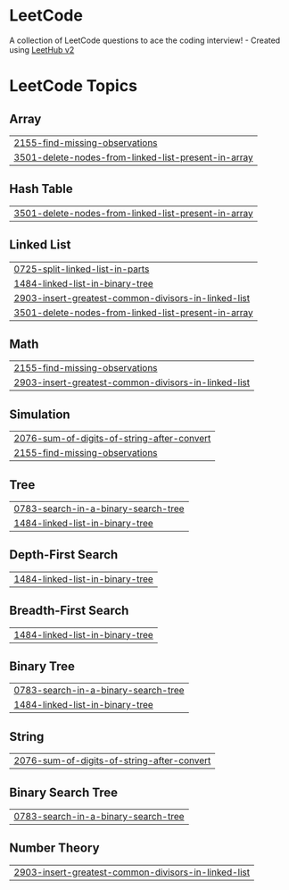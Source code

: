 # LeetCode
A collection of LeetCode questions to ace the coding interview! - Created using [LeetHub v2](https://github.com/arunbhardwaj/LeetHub-2.0)

<!---LeetCode Topics Start-->
# LeetCode Topics
## Array
|  |
| ------- |
| [2155-find-missing-observations](https://github.com/IshankNautiyal2123/LeetCode/tree/master/2155-find-missing-observations) |
| [3501-delete-nodes-from-linked-list-present-in-array](https://github.com/IshankNautiyal2123/LeetCode/tree/master/3501-delete-nodes-from-linked-list-present-in-array) |
## Hash Table
|  |
| ------- |
| [3501-delete-nodes-from-linked-list-present-in-array](https://github.com/IshankNautiyal2123/LeetCode/tree/master/3501-delete-nodes-from-linked-list-present-in-array) |
## Linked List
|  |
| ------- |
| [0725-split-linked-list-in-parts](https://github.com/IshankNautiyal2123/LeetCode/tree/master/0725-split-linked-list-in-parts) |
| [1484-linked-list-in-binary-tree](https://github.com/IshankNautiyal2123/LeetCode/tree/master/1484-linked-list-in-binary-tree) |
| [2903-insert-greatest-common-divisors-in-linked-list](https://github.com/IshankNautiyal2123/LeetCode/tree/master/2903-insert-greatest-common-divisors-in-linked-list) |
| [3501-delete-nodes-from-linked-list-present-in-array](https://github.com/IshankNautiyal2123/LeetCode/tree/master/3501-delete-nodes-from-linked-list-present-in-array) |
## Math
|  |
| ------- |
| [2155-find-missing-observations](https://github.com/IshankNautiyal2123/LeetCode/tree/master/2155-find-missing-observations) |
| [2903-insert-greatest-common-divisors-in-linked-list](https://github.com/IshankNautiyal2123/LeetCode/tree/master/2903-insert-greatest-common-divisors-in-linked-list) |
## Simulation
|  |
| ------- |
| [2076-sum-of-digits-of-string-after-convert](https://github.com/IshankNautiyal2123/LeetCode/tree/master/2076-sum-of-digits-of-string-after-convert) |
| [2155-find-missing-observations](https://github.com/IshankNautiyal2123/LeetCode/tree/master/2155-find-missing-observations) |
## Tree
|  |
| ------- |
| [0783-search-in-a-binary-search-tree](https://github.com/IshankNautiyal2123/LeetCode/tree/master/0783-search-in-a-binary-search-tree) |
| [1484-linked-list-in-binary-tree](https://github.com/IshankNautiyal2123/LeetCode/tree/master/1484-linked-list-in-binary-tree) |
## Depth-First Search
|  |
| ------- |
| [1484-linked-list-in-binary-tree](https://github.com/IshankNautiyal2123/LeetCode/tree/master/1484-linked-list-in-binary-tree) |
## Breadth-First Search
|  |
| ------- |
| [1484-linked-list-in-binary-tree](https://github.com/IshankNautiyal2123/LeetCode/tree/master/1484-linked-list-in-binary-tree) |
## Binary Tree
|  |
| ------- |
| [0783-search-in-a-binary-search-tree](https://github.com/IshankNautiyal2123/LeetCode/tree/master/0783-search-in-a-binary-search-tree) |
| [1484-linked-list-in-binary-tree](https://github.com/IshankNautiyal2123/LeetCode/tree/master/1484-linked-list-in-binary-tree) |
## String
|  |
| ------- |
| [2076-sum-of-digits-of-string-after-convert](https://github.com/IshankNautiyal2123/LeetCode/tree/master/2076-sum-of-digits-of-string-after-convert) |
## Binary Search Tree
|  |
| ------- |
| [0783-search-in-a-binary-search-tree](https://github.com/IshankNautiyal2123/LeetCode/tree/master/0783-search-in-a-binary-search-tree) |
## Number Theory
|  |
| ------- |
| [2903-insert-greatest-common-divisors-in-linked-list](https://github.com/IshankNautiyal2123/LeetCode/tree/master/2903-insert-greatest-common-divisors-in-linked-list) |
<!---LeetCode Topics End-->